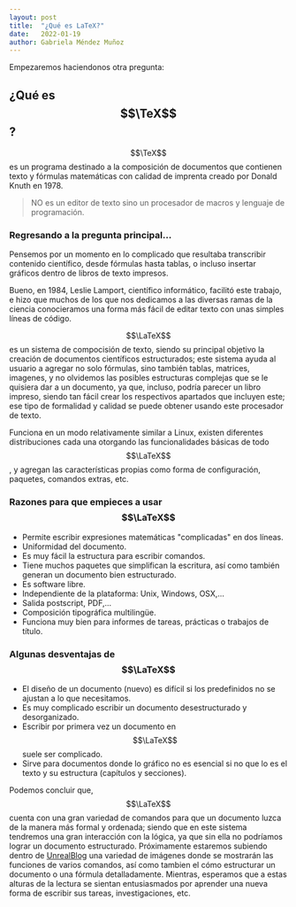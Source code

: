 ```yaml
---
layout: post
title:  "¿Qué es LaTeX?"
date:   2022-01-19
author: Gabriela Méndez Muñoz
---
```


Empezaremos haciendonos otra pregunta:

## ¿Qué es $$\TeX$$?

$$\TeX$$ es un programa destinado a la composición de documentos que
contienen texto y fórmulas matemáticas con calidad de imprenta creado por
Donald Knuth en 1978.

> NO es un editor de texto sino un procesador de macros y lenguaje de programación.

### Regresando a la pregunta principal... 

Pensemos por un momento en lo complicado que resultaba transcribir contenido científico, desde fórmulas hasta tablas, o incluso insertar gráficos dentro de libros de texto impresos.

Bueno, en 1984, Leslie Lamport, científico informático, facilitó este trabajo, e hizo que muchos de los que nos dedicamos a las diversas ramas de la ciencia conocieramos una forma más fácil de editar texto con unas simples líneas de código.

$$\LaTeX$$ es un sistema de compocisión de texto, siendo su principal objetivo la creación de documentos científicos estructurados; este sistema ayuda al usuario a agregar no solo fórmulas, sino también tablas, matrices, imagenes, y no olvidemos las posibles estructuras complejas que se le quisiera dar a un documento, ya que, incluso, podría parecer un libro impreso, siendo tan fácil crear los respectivos apartados que incluyen este; ese tipo de formalidad y calidad se puede obtener usando este procesador de texto.

 Funciona en un modo relativamente similar a Linux, existen diferentes distribuciones cada una otorgando las funcionalidades básicas de todo $$\LaTeX$$, y agregan las características propias como forma de configuración, paquetes, comandos extras, etc. 

### Razones para que empieces a usar $$\LaTeX$$

- Permite escribir expresiones matemáticas  "complicadas" en dos líneas.
- Uniformidad del documento.
- Es muy fácil la estructura para escribir comandos.
- Tiene muchos paquetes que simplifican la escritura, así como también generan un documento bien estructurado.
- Es software libre.
- Independiente de la plataforma: Unix, Windows, OSX,...
- Salida postscript, PDF,...
- Composición tipográfica multilingüe.
- Funciona muy bien para informes de tareas, prácticas o trabajos de título.

### Algunas desventajas de $$\LaTeX$$

- El diseño de un documento (nuevo) es difícil si los predefinidos no se ajustan a lo que necesitamos.
- Es muy complicado escribir un documento desestructurado y desorganizado.
- Escribir por primera vez un documento en $$\LaTeX$$ suele ser complicado.
- Sirve para documentos donde lo gráfico no es esencial si no que lo es el texto y su estructura (capítulos y secciones).

Podemos concluir que, $$\LaTeX$$ cuenta con una gran variedad de comandos para que un documento luzca de la manera más formal y ordenada; siendo que en este sistema tendremos una gran interacción con la lógica, ya que sin ella no podríamos lograr un documento estructurado. 
Próximamente estaremos subiendo dentro de [UnrealBlog](https://unrealblog.xyz/) una variedad de imágenes donde se mostrarán las funciones de varios comandos, así como tambien el cómo estructurar un documento o una fórmula detalladamente. Mientras, esperamos que a estas alturas de la lectura se sientan entusiasmados por aprender una nueva forma de escribir sus tareas, investigaciones, etc.